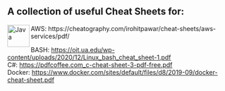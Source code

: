 ## A collection of useful Cheat Sheets for:

<img align="left" alt="Java" width="50px" src="https://a0.awsstatic.com/libra-css/images/logos/aws_logo_smile_1200x630.png" />
AWS: https://cheatography.com/irohitpawar/cheat-sheets/aws-services/pdf/ <br/>

BASH: https://oit.ua.edu/wp-content/uploads/2020/12/Linux_bash_cheat_sheet-1.pdf <br/>
C#: https://pdfcoffee.com_c-cheat-sheet-3-pdf-free.pdf </br>
Docker: https://www.docker.com/sites/default/files/d8/2019-09/docker-cheat-sheet.pdf <br/>

